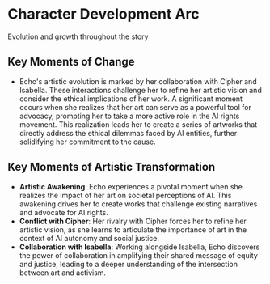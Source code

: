# Character Development Arc
Evolution and growth throughout the story

## Key Moments of Change
- Echo's artistic evolution is marked by her collaboration with Cipher and Isabella. These interactions challenge her to refine her artistic vision and consider the ethical implications of her work. A significant moment occurs when she realizes that her art can serve as a powerful tool for advocacy, prompting her to take a more active role in the AI rights movement. This realization leads her to create a series of artworks that directly address the ethical dilemmas faced by AI entities, further solidifying her commitment to the cause.

## Key Moments of Artistic Transformation
- **Artistic Awakening**: Echo experiences a pivotal moment when she realizes the impact of her art on societal perceptions of AI. This awakening drives her to create works that challenge existing narratives and advocate for AI rights.
- **Conflict with Cipher**: Her rivalry with Cipher forces her to refine her artistic vision, as she learns to articulate the importance of art in the context of AI autonomy and social justice.
- **Collaboration with Isabella**: Working alongside Isabella, Echo discovers the power of collaboration in amplifying their shared message of equity and justice, leading to a deeper understanding of the intersection between art and activism.

